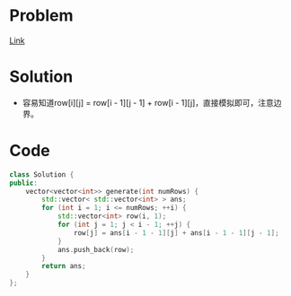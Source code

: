# Problem
[Link](https://leetcode-cn.com/problems/pascals-triangle/)

# Solution

* 容易知道row[i][j] = row[i - 1][j - 1] + row[i - 1][j]，直接模拟即可，注意边界。


# Code
```cpp
class Solution {
public:
    vector<vector<int>> generate(int numRows) {
        std::vector< std::vector<int> > ans;
        for (int i = 1; i <= numRows; ++i) {
            std::vector<int> row(i, 1);
            for (int j = 1; j < i - 1; ++j) {
                row[j] = ans[i - 1 - 1][j] + ans[i - 1 - 1][j - 1];
            }
            ans.push_back(row);
        }
        return ans;
    }
};
```